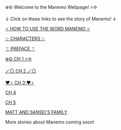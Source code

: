❄️☮️ Welcome to the Manemo Webpage! 🔥✡️

↓ Click on these links to see the story of Manemo! ↓

[♅ HOW TO USE THE WORD MANEMO ♅](README.md)

[✨ CHARACTERS ✨](character.md)

[⚚ PREFACE ⚚](preface.md)

[❄️☮️ CH 1 🔥✡️](chapter1.md)

[🪄🪞 CH 2 🪄🪞](chapter2.md)

[❤︎♆ CH 3 ❤♆](chapter3.md)

[ CH 4 ](chapter4.md)

[ CH 5 ](chapter5.md)

[ MATT AND SANSEI'S FAMILY ](mattkids.md)

More stories about Manemo coming soon!
